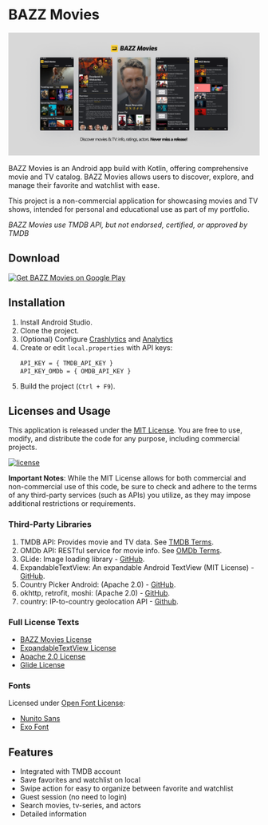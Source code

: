 # BAZZ Movies

![Header](/assets/images/featured-picture.png)

BAZZ Movies is an Android app build with Kotlin, offering comprehensive movie and TV catalog. BAZZ Movies allows users to discover, explore, and manage their favorite and watchlist with ease.

This project is a non-commercial application for showcasing movies and TV shows, intended for personal and educational use as part of my portfolio.

*BAZZ Movies use TMDB API, but not endorsed, certified, or approved by TMDB*

## Download

<a href="https://play.google.com/store/apps/details?id=com.bazz.bazz_movies" target="_blank">
<img src="https://play.google.com/intl/en_gb/badges/static/images/badges/en_badge_web_generic.png" width=200  alt="Get BAZZ Movies on Google Play"/>
</a>

## Installation

1. Install Android Studio.
2. Clone the project.
3. (Optional) Configure [Crashlytics](https://firebase.google.com/docs/crashlytics/get-started?platform=android) and [Analytics](https://firebase.google.com/docs/analytics/get-started?platform=android)
4. Create or edit `local.properties` with API keys:
   ```properties
   API_KEY = { TMDB_API_KEY }
   API_KEY_OMDb = { OMDB_API_KEY }
   ```
5. Build the project (`Ctrl + F9`).

## Licenses and Usage

This application is released under the [MIT License](LICENSE). You are free to use, modify, and distribute the code for any purpose, including commercial projects.

[![license](https://img.shields.io/badge/License-MIT-green.svg)](https://opensource.org/licenses/MIT)

**Important Notes**: While the MIT License allows for both commercial and non-commercial use of this code, be sure to check and adhere to the terms of any third-party services (such as APIs) you utilize, as they may impose additional restrictions or requirements.

### Third-Party Libraries

1. TMDB API: Provides movie and TV data. See [TMDB Terms](https://www.themoviedb.org/api-terms-of-use).
2. OMDb API: RESTful service for movie info. See [OMDb Terms](https://www.omdbapi.com/legal.htm).
3. GLide: Image loading library - [GitHub](https://github.com/bumptech/glide).
4. ExpandableTextView: An expandable Android TextView (MIT License) - [GitHub](https://github.com/glailton/ExpandableTextView).
5. Country Picker Android: (Apache 2.0) - [GitHub](https://github.com/waffiqaziz/country-picker-android).
6. okhttp, retrofit, moshi: (Apache 2.0) - [GitHub](https://github.com/square).
7. country: IP-to-country geolocation API - [Github](https://github.com/hakanensari/country).

### Full License Texts

- [BAZZ Movies License](LICENSE)
- [ExpandableTextView License](/licences/MIT-LICENSE-ExpandableTextView.txt)
- [Apache 2.0 License](/licences/Apache-2.0-LICENSE.txt)
- [Glide License](/licences/General-Google-License.txt)

### Fonts

Licensed under [Open Font License](https://openfontlicense.org/):

- [Nunito Sans](https://fonts.google.com/specimen/Nunito+Sans)
- [Exo Font](https://fonts.google.com/specimen/Exo)


## Features

- Integrated with TMDB account
- Save favorites and watchlist on local
- Swipe action for easy to organize between favorite and watchlist
- Guest session (no need to login)
- Search movies, tv-series, and actors
- Detailed information
